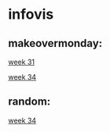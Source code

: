 # infovis

## makeovermonday:

<a href="https://sql19w.github.io/infovis/momw31.html">week 31</a>

<a href="https://sql19w.github.io/infovis/mom2020w34.html">week 34</a>


## random:


<a href="https://sql19w.github.io/infovis/random1.html">week 34</a>


